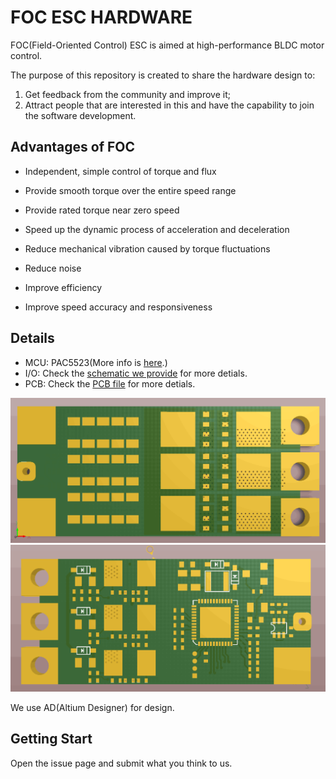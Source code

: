 # FOC ESC HARDWARE
FOC(Field-Oriented Control) ESC is aimed at high-performance BLDC motor control.

The purpose of this repository is created to share the hardware design to:
1. Get feedback from the community and improve it;
2. Attract people that are interested in this and have the capability to join the software development.

## Advantages of FOC

- Independent, simple control of torque and flux
- Provide smooth torque over the entire speed range
- Provide rated torque near zero speed
- Speed up the dynamic process of acceleration and deceleration

- Reduce mechanical vibration caused by torque fluctuations
- Reduce noise
- Improve efficiency
- Improve speed accuracy and responsiveness

## Details

- MCU: PAC5523(More info is [here](http://active-semi.com/products/intelligent-motor-control/pac5223).)
- I/O: Check the [schematic we provide](https://github.com/AirFleetTeam/FOC_ESC-hardware/blob/master/files/FOC_ESC%20Schematic%20V1.0.pdf) for more detials.
- PCB: Check the [PCB file](https://github.com/AirFleetTeam/FOC_ESC-hardware/blob/master/files/FOC_ESC%20V1.0.PcbDoc) for more detials.

![FOC_ESC top](images/FOC_ESC%20top.png?raw=true "FOC_ESC top")
![FOC_ESC bottom](images/FOC_ESC%20bottom.png?raw=true "FOC_ESC bottom")


We use AD(Altium Designer) for design.

## Getting Start

Open the issue page and submit what you think to us.
